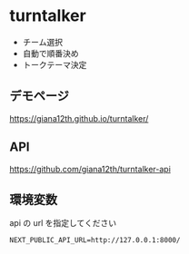 # turntalker

-   チーム選択
-   自動で順番決め
-   トークテーマ決定

## デモページ

https://giana12th.github.io/turntalker/

## API

https://github.com/giana12th/turntalker-api

## 環境変数

api の url を指定してください

```
NEXT_PUBLIC_API_URL=http://127.0.0.1:8000/
```
